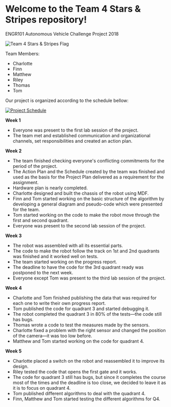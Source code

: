 # Welcome to the Team 4 Stars & Stripes repository!
ENGR101 Autonomous Vehicle Challenge Project 2018

![Team 4 Stars & Stripes Flag](https://github.com/dolfinn1212/starsandstripes/blob/master/Other%20files/Team4StarsAndTtripesFlag.png)

Team Members:
* Charlotte
* Finn
* Matthew
* Riley
* Thomas
* Tom

Our project is organized according to the schedule bellow:

[![Project Schedule](https://github.com/dolfinn1212/starsandstripes/blob/master/Other%20files/ProjectSchedule.png)](https://raw.githubusercontent.com/dolfinn1212/starsandstripes/master/Other%20files/ProjectSchedule.png)

**Week 1**
- Everyone was present to the first lab session of the project.
- The team met and established communication and organizational channels, set responsibilities and created an action plan.

**Week 2**
- The team finished checking everyone's conflicting commitments for the period of the project.
- The Action Plan and the Schedule created by the team was finished and used as the basis for the Project Plan delivered as a requirement for the assignment.
- Hardware plan is nearly completed.
- Charlotte designed and built the chassis of the robot using MDF.
- Finn and Tom started working on the basic structure of the algorithm by developing a general diagram and pseudo-code which were presented for the team.
- Tom started working on the code to make the robot move through the first and second quadrant.
- Everyone was present to the second lab session of the project.

**Week 3**
- The robot was assembled with all its essential parts.
- The code to make the robot follow the track on 1st and 2nd quadrants was finished and it worked well on tests.
- The team started working on the progress report.
- The deadline to have the code for the 3rd quadrant ready was postponed to the next week.
- Everyone except Tom was present to the third lab session of the project.

**Week 4**
- Charlotte and Tom finished publishing the data that was required for each one to write their own progress report.
- Tom published the code for quadrant 3 and started debugging it.
- The robot completed the quadrant 3 in 80% of the tests—the code still has bugs.
- Thomas wrote a code to test the measures made by the sensors.
- Charlotte fixed a problem with the right sensor and changed the position of the camera—it was too low before.
- Matthew and Tom started working on the code for quadrant 4.

**Week 5**
- Charlotte placed a switch on the robot and reassembled it to improve its design.
- Riley tested the code that opens the first gate and it works.
- The code for quadrant 3 still has bugs, but since it completes the course most of the times and the deadline is too close, we decided to leave it as it is to focus on quadrant 4.
- Tom published different algorithms to deal with the quadrant 4.
- Finn, Matthew and Tom started testing the different algorithms for Q4.
